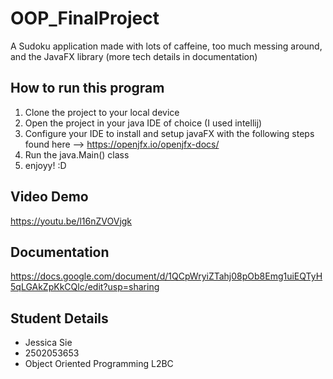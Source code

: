 # OOP_FinalProject
A Sudoku application made with lots of caffeine, too much messing around, and the JavaFX library (more tech details in documentation)

## How to run this program
1. Clone the project to your local device
2. Open the project in your java IDE of choice (I used intellij)
3. Configure your IDE to install and setup javaFX with the following steps found here --> https://openjfx.io/openjfx-docs/ 
4. Run the java.Main() class 
5. enjoyy! :D

## Video Demo
https://youtu.be/l16nZVOVjgk 

## Documentation
https://docs.google.com/document/d/1QCpWryiZTahj08pOb8Emg1uiEQTyH5qLGAkZpKkCQlc/edit?usp=sharing 

## Student Details 
* Jessica Sie 
* 2502053653
* Object Oriented Programming L2BC
